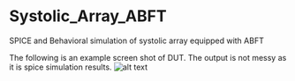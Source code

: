 # Systolic_Array_ABFT
SPICE and Behavioral simulation of systolic array equipped with ABFT 



The following is an example screen shot of DUT. The output is not messy as it is spice simulation results.
![alt text]( https://github.com/NeuroFan/Systolic_Array_ABFT/blob/master/simulation_snap_shot.png)

